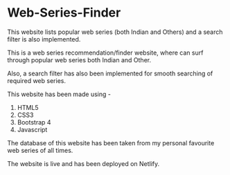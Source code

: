 # Web-Series-Finder
This website lists popular web series (both Indian and Others) and a search filter is also implemented.

This is a web series recommendation/finder website, where can surf through popular web series both Indian and Other.

Also, a search filter has also been implemented for smooth searching of required web series.

This website has been made using - 

1) HTML5
2) CSS3
3) Bootstrap 4
4) Javascript

The database of this website has been taken from my personal favourite web series of all times.

The website is live and has been deployed on Netlify.
